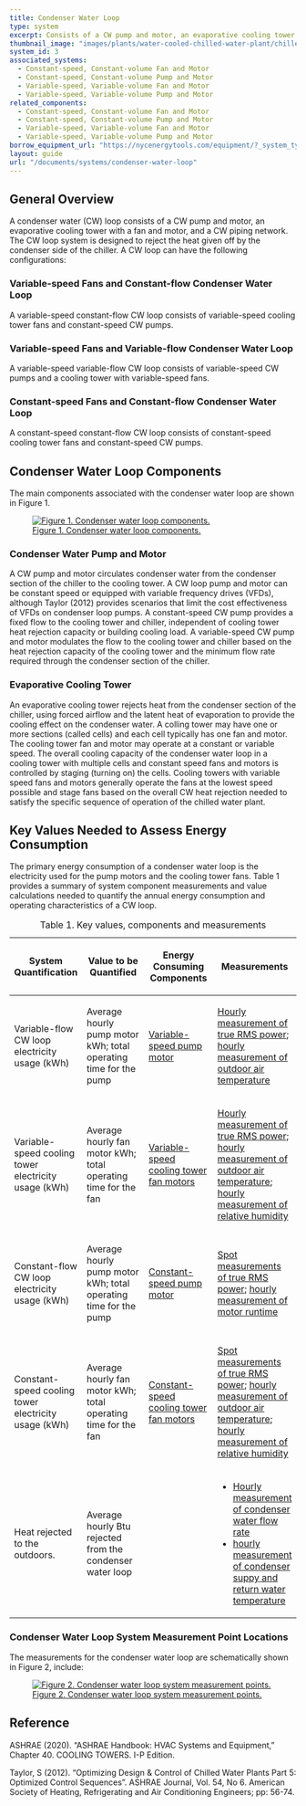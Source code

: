 ```yaml
---
title: Condenser Water Loop
type: system
excerpt: Consists of a CW pump and motor, an evaporative cooling tower with a fan and motor, and a CW piping network.
thumbnail_image: "images/plants/water-cooled-chilled-water-plant/chilled-water-plant-overview.jpeg"
system_id: 3
associated_systems:
  - Constant-speed, Constant-volume Fan and Motor
  - Constant-speed, Constant-volume Pump and Motor
  - Variable-speed, Variable-volume Fan and Motor
  - Variable-speed, Variable-volume Pump and Motor
related_components:
  - Constant-speed, Constant-volume Fan and Motor
  - Constant-speed, Constant-volume Pump and Motor
  - Variable-speed, Variable-volume Fan and Motor
  - Variable-speed, Variable-volume Pump and Motor
borrow_equipment_url: "https://nycenergytools.com/equipment/?_system_type=condenser-water-loop"
layout: guide
url: "/documents/systems/condenser-water-loop"
---
```


## General Overview

A condenser water (CW) loop consists of a CW pump and motor, an evaporative cooling tower with a fan and motor, and a CW piping network. The CW loop system is designed to reject the heat given off by the condenser side of the chiller. A CW loop can have the following configurations:

### Variable-speed Fans and Constant-flow Condenser Water Loop

A variable-speed constant-flow CW loop consists of variable-speed cooling tower fans and constant-speed CW pumps. 

### Variable-speed Fans and Variable-flow Condenser Water Loop

A variable-speed variable-flow CW loop consists of variable-speed CW pumps and a cooling tower with variable-speed fans. 

### Constant-speed Fans and Constant-flow Condenser Water Loop

A constant-speed constant-flow CW loop consists of constant-speed cooling tower fans and constant-speed CW pumps.

## Condenser Water Loop Components

The main components associated with the condenser water loop are shown in Figure 1.

<a href="/images/systems/chilled-water-loop/WCC-HE-economizer-2ndary-pump-Final-06132023.jpg">
<figure class="figure">
  <img src="/images/systems/chilled-water-loop/WCC-HE-economizer-2ndary-pump-Final-06132023.jpg" class="figure-img img-fluid rounded" alt="Figure 1. Condenser water loop components.">
  <figcaption class="figure-caption text-left">Figure 1. Condenser water loop components.</figcaption>
</figure>
</a>

### Condenser Water Pump and Motor
A CW pump and motor circulates condenser water from the condenser section of the chiller to the cooling tower. A CW loop pump and motor can be constant speed or equipped with variable frequency drives (VFDs), although Taylor (2012) provides scenarios that limit the cost effectiveness of VFDs on condenser loop pumps. 
A constant-speed CW pump provides a fixed flow to the cooling tower and chiller, independent of cooling tower heat rejection capacity or building cooling load. A variable-speed CW pump and motor modulates the flow to the cooling tower and chiller based on the heat rejection capacity of the cooling tower and the minimum flow rate required through the condenser section of the chiller.


### Evaporative Cooling Tower

An evaporative cooling tower rejects heat from the condenser section of the chiller, using forced airflow and the latent heat of evaporation to provide the cooling effect on the condenser water. A colling tower may have one or more sections (called cells) and each cell typically has one fan and motor. The cooling tower fan and motor may operate at a constant or variable speed. 
The overall cooling capacity of the condenser water loop in a cooling tower with multiple cells and constant speed fans and motors is controlled by staging (turning on) the cells. Cooling towers with variable speed fans and motors generally operate the fans at the lowest speed possible and stage fans based on the overall CW heat rejection needed to satisfy the specific sequence of operation of the chilled water plant. 

## Key Values Needed to Assess Energy Consumption

The primary energy consumption of a condenser water loop is the electricity used for the pump motors and the cooling tower fans. Table 1 provides a summary of system component measurements and value calculations needed to quantify the annual energy consumption and operating characteristics of a CW loop.

<table cellspacing="0" cellpadding="7">
    <caption>Table 1. Key values, components and measurements</caption>
    <thead>
        <tr>
            <th width="17.699115044247787%">
                <p><strong>System Quantification</strong></p>
            </th>
            <th width="26.902654867256636%">
                <p><strong>Value to be Quantified</strong></p>
            </th>
            <th width="26.371681415929203%">
                <p><strong>Energy Consuming Components</strong></p>
            </th>
            <th width="29.02654867256637%">
                <p><strong>Measurements</strong></p>
            </th>
        </tr>
    </thead>
    <tbody>
        <tr>
            <td width="17.699115044247787%">
                <p>Variable-flow CW loop electricity usage (kWh)</p>
            </td>
            <td width="26.902654867256636%">
                <p>Average hourly pump motor kWh; total operating time for the pump</p>
            </td>
            <td width="26.371681415929203%">
                <p><a href="/documents/components/variable-speed-variable-volume-pump-and-motor">Variable-speed pump motor</a></p>
            </td>
            <td width="29.02654867256637%">
                <p><a href="/documents/measurement-technique/true-rms-power">Hourly measurement of true RMS power</a>; <a href="/documents/measurement-technique/outside-air-temperature">hourly measurement of outdoor air temperature</a></p>
            </td>
        </tr>
        <tr>
            <td width="17.699115044247787%">
                <p>Variable-speed cooling tower electricity usage (kWh)</p>
            </td>
            <td width="26.902654867256636%">
                <p>Average hourly fan motor kWh; total operating time for the fan</p>
            </td>
            <td width="26.371681415929203%">
                <p><a href="/documents/components/variable-speed-variable-volume-fan-and-motor">Variable-speed cooling tower fan motors</a></p>
            </td>
            <td width="29.02654867256637%">
                <p><a href="/documents/measurement-technique/true-rms-power">Hourly measurement of true RMS power</a>; <a href="/documents/measurement-technique/outside-air-temperature">hourly measurement of outdoor air temperature</a>; <a href="/documents/measurement-technique/relative-humidity">hourly measurement of relative humidity</a></p>
            </td>
        </tr>
        <tr>
            <td width="17.699115044247787%">
                <p>Constant-flow CW loop electricity usage (kWh)</p>
            </td>
            <td width="26.902654867256636%">
                <p>Average hourly pump motor kWh; total operating time for the pump</p>
            </td>
            <td width="26.371681415929203%">
                <p><a href="/documents/components/constant-speed-constant-volume-pump-motor">Constant-speed pump motor</a></p>
            </td>
            <td width="29.02654867256637%">
                <p><a href="/documents/measurement-technique/electrical-spot-measurement">Spot measurements of true RMS power</a>; <a href="/documents/measurement-technique/motor-runtime">hourly measurement of motor runtime</a></p>
            </td>
        </tr>
        <tr>
            <td width="17.699115044247787%">
                <p>Constant-speed cooling tower electricity usage (kWh)</p>
            </td>
            <td width="26.902654867256636%">
                <p>Average hourly fan motor kWh; total operating time for the fan</p>
            </td>
            <td width="26.371681415929203%">
                <p><a href="/documents/components/constant-speed-constant-volume-fan-and-motor">Constant-speed cooling tower fan motors</a></p>
            </td>
            <td width="29.02654867256637%">
                <p><a href="/documents/measurement-technique/electrical-spot-measurement">Spot measurements of true RMS power</a>; <a href="/documents/measurement-technique/outside-air-temperature">hourly measurement of outdoor air temperature</a>; <a href="/documents/measurement-technique/relative-humidity">hourly measurement of relative humidity</a></p>
            </td>
        </tr>
        <tr>
            <td width="17.699115044247787%">
                <p>Heat rejected to the outdoors.</p>
            </td>
            <td width="26.902654867256636%">
                <p>Average hourly Btu rejected from the condenser water loop&nbsp;</p>
            </td>
            <td width="26.371681415929203%">
            </td>
            <td width="29.02654867256637%">
                <ul>
                    <li><a href="/documents/measurement-technique/water-flow-rate">Hourly measurement of condenser water flow rate</a></li> 
                    <li><a href="/documents/measurement-technique/pipe-surface-water-temperature">hourly measurement of condenser suppy and return water temperature</a></li>
                </ul>
            </td>
        </tr>
    </tbody>
</table>

### Condenser Water Loop System Measurement Point Locations

The measurements for the condenser water loop are schematically shown in Figure 2, include:

<a href="/images/systems/condenser-water-loop/CW-Loop-Diagram-with-MP_ 11292022.jpg">
<figure class="figure">
  <img src="/images/systems/condenser-water-loop/CW-Loop-Diagram-with-MP_ 11292022.jpg" class="figure-img img-fluid rounded" alt="Figure 2. Condenser water loop system measurement points.">
  <figcaption class="figure-caption text-left">Figure 2. Condenser water loop system measurement points.</figcaption>
</figure>
</a>

## Reference

ASHRAE (2020). “ASHRAE Handbook: HVAC Systems and Equipment,” Chapter 40. COOLING TOWERS. I-P Edition.

Taylor, S (2012). “Optimizing Design & Control of Chilled Water Plants Part 5: Optimized Control Sequences”. ASHRAE Journal, Vol. 54, No 6. American Society of Heating, Refrigerating and Air Conditioning Engineers; pp: 56-74.